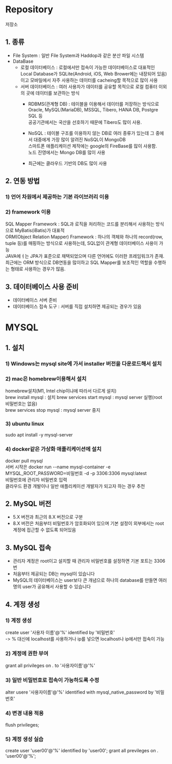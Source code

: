 # Repository
  저장소  
## 1. 종류  
  * File System : 일반 File System과 Haddop과 같은 분산 파일 시스템  
  * DataBase  
    * 로컬 데이터베이스 : 로컬에서만 접속이 가능한 데이터베이스로 대표적인 Local Database가 SQLite(Android, iOS, Web Brower에는 내장되어 있음)이고 모바일에서 자주 사용하는 데이터를 cacheing할 목적으로 많이 사용  
    * 서버 데이터베이스 : 여러 사용자가 데이터를 공유할 목적으로 로컬 컴퓨터 이외의 곳에 데이터를 보관하는 방식  
      - RDBMS(관계형 DB) : 테이블을 이용해서 데이터를 저장하는 방식으로 Oracle, MySQL(MariaDB), MSSQL, Tibero, HANA DB, Postgre SQL 등  
        공공기관에서는 국산을 선호하기 때문에 Tibero도 많이 사용.  
      - NoSQL : 테이블 구조를 이용하지 않는 DB로 여러 종류가 있는데 그 중에서 대중에게 가장 많이 알려진 NoSQL이 MongoDB  
        스마트폰 애플리케이션 제작에는 google의 FireBase를 많이 사용함.  
        노드 진영에서는 Mongo DB를 많이 사용
        
      - 최근에는 클라우드 기반의 DB도 많이 사용

## 2. 연동 방법
### 1) 언어 차원에서 제공하는 기본 라이브러리 이용  

### 2) framework 이용  
  SQL Mapper Framework : SQL과 로직을 처리하는 코드를 분리해서 사용하는 방식으로 MyBatis(iBatis)가 대표적  
  ORM(Object Relation Mapper) Framework : 하나의 객체와 하나의 record(row, tuple 등)를 매핑하는 방식으로 사용하는데, SQL없이 관계형 데이터베이스 사용이 가능  
  JAVA에ㅓ는 JPA가 표준으로 채택되었으며 다른 언어에도 이러한 프레임워크가 존재.  
  최근에는 ORM 방식으로 DB연동을 많이하고 SQL Mapper를 보조적인 역할을 수행하는 형태로 사용하는 경우가 많음.  
  
## 3. 데이터베이스 사용 준비
  * 데이터베이스 서버 준비  
  * 데이터베이스 접속 도구 : 서버를 직접 설치하면 제공되는 경우가 있음  

# MYSQL
## 1. 설치
### 1) Windows는 mysql site에 가서 installer 버전을 다운로드해서 설치
### 2) mac은 homebrew이용해서 설치
  homebrew설치(M1, Intel chip이냐에 따라서 다르게 설치)  
  brew install mysql : 설치
  brew services start mysql : mysql server 실행(root 비밀번호는 없음)  
  brew services stop mysql : mysql server 중지  
### 3) ubuntu linux  
  sudo apt install -y mysql-server  
### 4) docker같은 가상화 애플리케이션에 설치  
  docker pull mysql  
  서버 시작은 docker run --name mysql-container -e MYSQL_ROOT_PASSWORD=비밀번호 -d -p 3306:3306 mysql:latest  
  비밀번호에 관리자 비밀번호 입력  
  클라우드 환경 개발이나 일반 애플리케이션 개발자가 되고자 하는 경우 추천  
## 2. MySQL 버전  
  * 5.X 버전과 최근의 8.X 버전으로 구분  
  * 8.X 버전은 처음부터 비밀번호가 암호화되어 있으며 기본 설정이 외부에서는 root 계정에 접근할 수 없도록 되어있음  
## 3. MySQL 접속  
  * 관리자 계정은 root이고 설치할 때 관리자 비밀번호를 설정하면 기본 포트는 3306번  
  * 처음부터 제공되는 DB는 mysql이 있습니다  
  * MySQL의 데이터베이스는 user보다 큰 개념으로 하나의 database를 만들면 여러 명의 user가 공유해서 사용할 수 있습니다  

## 4. 계정 생성
### 1) 계정 생성  
  create user '사용자 이름'@'%' identified by '비밀번호'  
  -> % 대신에 localhost를 사용하거나 ip를 넣으면 localhost나 ip에서만 접속이 가능  
### 2) 계정에 권한 부여  
  grant all privileges on *.* to '사용자이름'@'%'
### 3) 일반 비밀번호로 접속이 가능하도록 수정
  alter usere '사용자이름'@'%' identified with mysql_native_password by '비밀번호'
### 4) 변경 내용 적용
  flush privileges;
### 5) 계정 생성 실습
  create user 'user00'@'%' identified by 'user00';
  grant all previleges on *.* 'user00'@'%';
